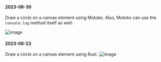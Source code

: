 #### 2023-08-30 
Draw a circle on a canvas element using Motoko.  Also, Motoko can use the `console.log` method itself as well:

![image](https://github.com/matthewhammer/rust-webpack-mo/assets/1183963/01e91ea9-55bf-4ef2-b398-873bea6a46fc)


#### 2023-08-23 
Draw a circle on a canvas element using Rust.
![image](https://github.com/matthewhammer/rust-webpack-mo/assets/1183963/d7a43ab6-91ff-4e61-9196-f8b4713c4e30)
